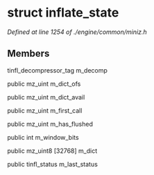 # struct inflate_state

*Defined at line 1254 of ./engine/common/miniz.h*

## Members

tinfl_decompressor_tag m_decomp

public mz_uint m_dict_ofs

public mz_uint m_dict_avail

public mz_uint m_first_call

public mz_uint m_has_flushed

public int m_window_bits

public mz_uint8 [32768] m_dict

public tinfl_status m_last_status



